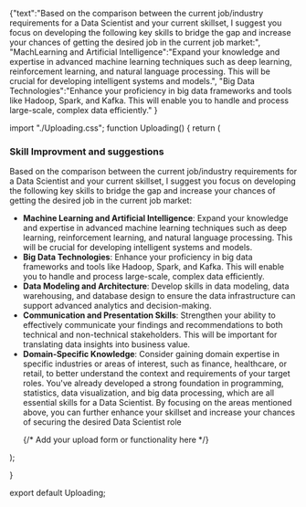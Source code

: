 {"text":"Based on the comparison between the current job/industry requirements for a Data Scientist and your current skillset, I suggest you focus on developing the following key skills to bridge the gap and increase your chances of getting the desired job in the current job market:",
"MachLearning and Artificial Intelligence":"Expand your knowledge and expertise in advanced machine learning techniques such as deep learning, reinforcement learning, and natural language processing. This will be crucial for developing intelligent systems and models.",
"Big Data Technologies":"Enhance your proficiency in big data frameworks and tools like Hadoop, Spark, and Kafka. This will enable you to handle and process large-scale, complex data efficiently."
}



import "./Uploading.css";
function Uploading() {
  return (
    <div className="uploading-section">
      <h3>Skill Improvment and suggestions</h3>
      <p>Based on the comparison between the current job/industry requirements for a Data Scientist and your current skillset, I suggest you focus on developing the following key skills to bridge the gap and increase your chances of getting the desired job in the current job market:
- **Machine Learning and Artificial Intelligence**: Expand your knowledge and expertise in advanced machine learning techniques such as deep learning, reinforcement learning, and natural language processing. This will be crucial for developing intelligent systems and models.
- **Big Data Technologies**: Enhance your proficiency in big data frameworks and tools like Hadoop, Spark, and Kafka. This will enable you to handle and process large-scale, complex data efficiently.
- **Data Modeling and Architecture**: Develop skills in data modeling, data warehousing, and database design to ensure the data infrastructure can support advanced analytics and decision-making.
- **Communication and Presentation Skills**: Strengthen your ability to effectively communicate your findings and recommendations to both technical and non-technical stakeholders. This will be important for translating data insights into business value.
- **Domain-Specific Knowledge**: Consider gaining domain expertise in specific industries or areas of interest, such as finance, healthcare, or retail, to better understand the context and requirements of your target roles.
You've already developed a strong foundation in programming, statistics, data visualization, and big data processing, which are all essential skills for a Data Scientist. By focusing on the areas mentioned above, you can further enhance your skillset and increase your chances of securing the desired Data Scientist role</p>
      {/* Add your upload form or functionality here */}
    </div>
  );
}

export default Uploading;
